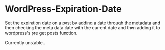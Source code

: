 # WordPress-Expiration-Date
Set the expiration date on a post by adding a date through the metadata and then checking the meta data date with the current date and then adding it to wordpress's pre get posts function.

Currently unstable..
